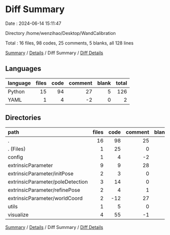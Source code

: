# Diff Summary

Date : 2024-06-14 15:11:47

Directory /home/wenzihao/Desktop/WandCalibration

Total : 16 files,  98 codes, 25 comments, 5 blanks, all 128 lines

[Summary](results.md) / [Details](details.md) / Diff Summary / [Diff Details](diff-details.md)

## Languages
| language | files | code | comment | blank | total |
| :--- | ---: | ---: | ---: | ---: | ---: |
| Python | 15 | 94 | 27 | 5 | 126 |
| YAML | 1 | 4 | -2 | 0 | 2 |

## Directories
| path | files | code | comment | blank | total |
| :--- | ---: | ---: | ---: | ---: | ---: |
| . | 16 | 98 | 25 | 5 | 128 |
| . (Files) | 1 | 25 | 0 | 0 | 25 |
| config | 1 | 4 | -2 | 0 | 2 |
| extrinsicParameter | 9 | 9 | 28 | 1 | 38 |
| extrinsicParameter/initPose | 2 | 3 | 0 | 0 | 3 |
| extrinsicParameter/poleDetection | 3 | 14 | 0 | 0 | 14 |
| extrinsicParameter/refinePose | 2 | 4 | 1 | 0 | 5 |
| extrinsicParameter/worldCoord | 2 | -12 | 27 | 1 | 16 |
| utils | 1 | 5 | 0 | 0 | 5 |
| visualize | 4 | 55 | -1 | 4 | 58 |

[Summary](results.md) / [Details](details.md) / Diff Summary / [Diff Details](diff-details.md)
